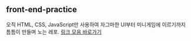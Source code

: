 ## front-end-practice
오직 HTML, CSS, JavaScript만 사용하여 자그마한 UI부터 미니게임에 이르기까지 틈틈이 만들며 노는 레포.
[링크 모음 바로가기](https://codeameba.github.io/front-end-practice/)